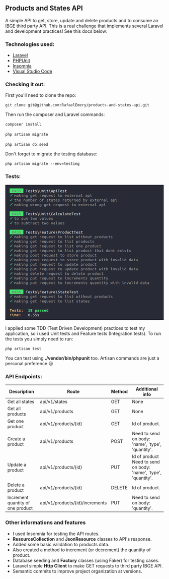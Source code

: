 ## Products and States API

A simple API to get, store, update and delete products and to consume an IBGE third party API. This is a real challenge that implements several Laravel and development practices! See this docs below:

### Technologies used:
- [Laravel](https://laravel.com/)
- [PHPUnit](https://phpunit.de/)
- [Insomnia](https://insomnia.rest/download)
- [Visual Studio Code](https://code.visualstudio.com/)

### Checking it out: 

First you'll need to clone the repo:
```
git clone git@github.com:RafaelEmery/products-and-states-api.git
```

Then run the composer and Laravel commands:
```
composer install

php artisan migrate

php artisan db:seed
```

Don't forget to migrate the testing database:
```
php artisan migrate --env=testing
```

### Tests:

![](/readme-src/tests.png)

I applied some TDD (Test Driven Development) practices to test my application, so i used Unit tests and Feature tests (Integration tests). To run the tests you simply need to run:
```
php artisan test
```

You can test using **./vendor/bin/phpunit** too. Artisan commands are just a personal preference :smiley:

### API Endpoints:
| Description                       | Route                           | Method | Additional info                                                 |
|-----------------------------------|---------------------------------|--------|-----------------------------------------------------------------|
| Get all states                    | api/v1/states                   | GET    | None                                                            |
| Get all products                  | api/v1/products                 | GET    | None                                                            |
| Get one product                   | api/v1/products/{id}            | GET    | Id of product.                                                   |
| Create a product                  | api/v1/products                 | POST   | Need to send on body: 'name', 'type', 'quantity'.               |
| Update a product                  | api/v1/products/{id}            | PUT    | Id of product Need to send on body: 'name', 'type', 'quantity'. |
| Delete a product                  | api/v1/products/{id}            | DELETE | Id of product.                                                   |
| Increment quantity of one product | api/v1/products/{id}/increments | PUT    | Need to send on body: 'quantity'.                               |


### Other informations and features
- I used Insomnia for testing the API routes.
- **ResourceCollection** and **JsonResource** classes to API's response.
- Added some basic validation to products data.
- Also created a method to increment (or decrement) the quantity of product.
- Database seeding and **Factory** classes (using Faker) for testing cases.
- Laravel simple **Http Client** to make GET requests to third party IBGE API.
- Semantic commits to improve project organization at versions.